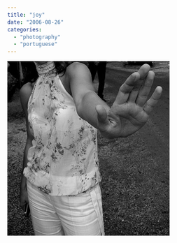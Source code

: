 ```yaml
---
title: "joy"
date: "2006-08-26"
categories: 
  - "photography"
  - "portuguese"
---
```


[![](images/joy.jpg)](http://photos1.blogger.com/blogger/7083/408/1600/joy.jpg)

